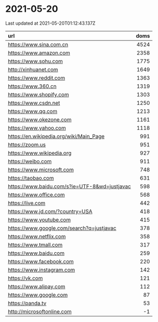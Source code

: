 # 2021-05-20

<!-- BEGIN -->
Last updated at 2021-05-20T01:12:43.137Z

url | doms
:- | -:
https://www.sina.com.cn | 4524
https://www.amazon.com | 2358
https://www.sohu.com | 1775
http://xinhuanet.com | 1649
https://www.reddit.com | 1363
https://www.360.cn | 1319
https://www.shopify.com | 1303
https://www.csdn.net | 1250
https://www.qq.com | 1213
https://www.okezone.com | 1161
https://www.yahoo.com | 1118
https://en.wikipedia.org/wiki/Main_Page | 991
https://zoom.us | 951
https://www.wikipedia.org | 927
https://weibo.com | 911
https://www.microsoft.com | 748
https://taobao.com | 631
https://www.baidu.com/s?ie=UTF-8&wd=justjavac | 598
https://www.office.com | 568
https://live.com | 442
https://www.jd.com/?country=USA | 418
https://www.youtube.com | 415
https://www.google.com/search?q=justjavac | 378
https://www.netflix.com | 358
https://www.tmall.com | 317
https://www.baidu.com | 259
https://www.facebook.com | 220
https://www.instagram.com | 142
https://vk.com | 121
https://www.alipay.com | 112
https://www.google.com | 87
https://panda.tv | 53
http://microsoftonline.com | -1
<!-- END -->
